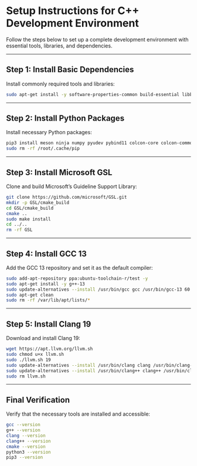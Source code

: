 # **Setup Instructions for C++ Development Environment**

Follow the steps below to set up a complete development environment with essential tools, libraries, and dependencies.

---

## **Step 1: Install Basic Dependencies**
Install commonly required tools and libraries:
```bash
sudo apt-get install -y software-properties-common build-essential libboost-all-dev cmake git python3 python3-pip wget libjsoncpp-dev autoconf autoconf-archive automake libtool gdb valgrind mold ccache pybind11-dev
```

---

## **Step 2: Install Python Packages**
Install necessary Python packages:
```bash
pip3 install meson ninja numpy pyudev pybind11 colcon-core colcon-common-extensions setuptools==58.2.0 empy==3.3.4
sudo rm -rf /root/.cache/pip
```

---

## **Step 3: Install Microsoft GSL**
Clone and build Microsoft’s Guideline Support Library:
```bash
git clone https://github.com/microsoft/GSL.git
mkdir -p GSL/cmake_build
cd GSL/cmake_build
cmake ..
sudo make install
cd ../..
rm -rf GSL
```

---

## **Step 4: Install GCC 13**
Add the GCC 13 repository and set it as the default compiler:
```bash
sudo add-apt-repository ppa:ubuntu-toolchain-r/test -y
sudo apt-get install -y g++-13
sudo update-alternatives --install /usr/bin/gcc gcc /usr/bin/gcc-13 60 --slave /usr/bin/g++ g++ /usr/bin/g++-13
sudo apt-get clean
sudo rm -rf /var/lib/apt/lists/*
```

---

## **Step 5: Install Clang 19**
Download and install Clang 19:
```bash
wget https://apt.llvm.org/llvm.sh
sudo chmod u+x llvm.sh
sudo ./llvm.sh 19
sudo update-alternatives --install /usr/bin/clang clang /usr/bin/clang-19 100
sudo update-alternatives --install /usr/bin/clang++ clang++ /usr/bin/clang++-19 100
sudo rm llvm.sh
```

---

## **Final Verification**
Verify that the necessary tools are installed and accessible:
```bash
gcc --version
g++ --version
clang --version
clang++ --version
cmake --version
python3 --version
pip3 --version
```